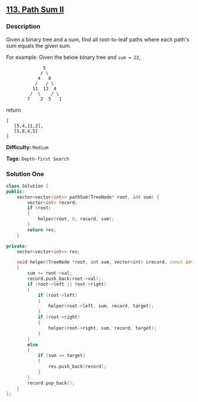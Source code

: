 ## [113. Path Sum II](https://leetcode.com/problems/path-sum-ii/#/description)

### Description

Given a binary tree and a sum, find all root-to-leaf paths where each path's sum equals the given sum.

For example:
Given the below binary tree and `sum = 22`,

```
              5
             / \
            4   8
           /   / \
          11  13  4
         /  \    / \
        7    2  5   1
```

return

```
[
   [5,4,11,2],
   [5,8,4,5]
]
```

**Difficulty:** `Medium`

**Tags:** `Depth-first Search`

### Solution One

```c++
class Solution {
public:
    vector<vector<int>> pathSum(TreeNode* root, int sum) {
        vector<int> record;
        if (root)
        {
            helper(root, 0, record, sum);
        }
        return res;
    }

private:
    vector<vector<int>> res;

    void helper(TreeNode *root, int sum, vector<int> &record, const int &target)
    {
        sum += root->val;
        record.push_back(root->val);
        if (root->left || root->right)
        {
            if (root->left)
            {
                helper(root->left, sum, record, target);
            }
            if (root->right)
            {
                helper(root->right, sum, record, target);
            }
        }
        else
        {
            if (sum == target)
            {
                res.push_back(record);
            }
        }
        record.pop_back();
    }
};
```
